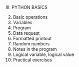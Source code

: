 III. PYTHON BASICS
 
2. Basic operations
3. Variables
4. Program
5. Data request
6. Formatted printout
7. Random numbers
8. Notes in the program
9. Logical variable, logical value
10. Practical exercises

